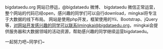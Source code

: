 bigdataedu.org 网站已停运，@bigdataedu 微博、 bigdataedu 微信正常运营，整个网站的代码已经open，感兴趣的同学们可以自行download，mingkai将专注于大数据的线下布局。
网站是使用php开发，框架使用的Yii、Bootstrap、jQuery等，对网站开发感兴趣的同学可以联系limingkai@bigdataedu.org，mingkai会提供服务器和大数据领域的活动资源，帮助感兴趣的同学继续运营bigdataedu。

一起努力吧~同学们~
